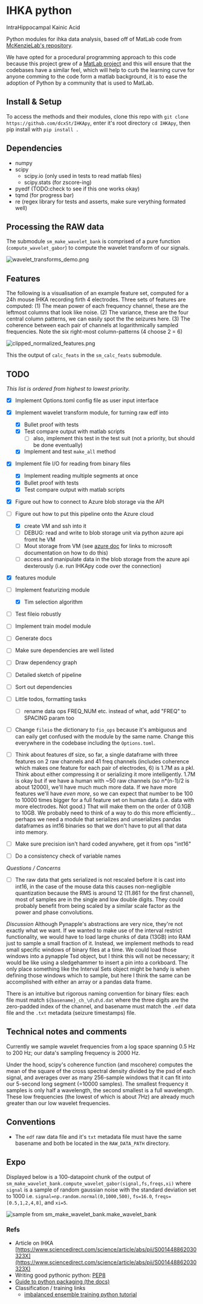 # IHKA python
IntraHippocampal Kainic Acid

Python modules for ihka data analysis, based off of MatLab code from [McKenzieLab's repository](https://github.com/McKenzieNeuro/McKenzieLab/tree/main/IHKA).

We have opted for a procedural programming approach to this code because this project grew of a [MatLab project](https://github.com/McKenzieNeuro/McKenzieLab/tree/main/IHKA) and this will ensure that the codebases have a similar feel, which will help to curb the learning curve for anyone comming to the code form a matlab background, it is to ease the adoption of Python by a community that is used to MatLab.

## Install & Setup 
To access the methods and their modules, clone this repo with `git clone https://github.com/dcxSt/IHKApy`, enter it's root directory `cd IHKApy`, then pip install with `pip install .`

## Dependencies
- numpy
- scipy
  - scipy.io (only used in tests to read matlab files)
  - scipy.stats (for zscore-ing)
- pyedf (TODO:check to see if this one works okay)
- tqmd (for progress bar)
- re (regex library for tests and asserts, make sure verything formated well)

## Processing the RAW data
The submodule `sm_make_wavelet_bank` is comprised of a pure function (`compute_wavelet_gabor`) to compute the wavelet transform of our signals. 

![wavelet_transforms_demo.png](img/wavelet_transforms_demo.png)

## Features 
The following is a visualisation of an example feature set, computed for a 24h mouse IHKA recording firth 4 electrodes. Three sets of features are computed: 
(1) The mean power of each frequency channel, these are the leftmost columns that look like noise. 
(2) The variance, these are the four central column patterns, we can easily spot the the seizures here. 
(3) The coherence between each pair of channels at logarithmically sampled frequencies. Note the six right-most column-patterns (4 choose 2 = 6)

![clipped_normalized_features.png](img/clipped_normalized_features.png)

This the output of `calc_feats` in the `sm_calc_feats` submodule.

## TODO
*This list is ordered from highest to lowest priority.*
- [x] Implement Options.toml config file as user input interface
- [x] Implement wavelet transform module, for turning raw edf into 
  - [x] Bullet proof with tests
  - [x] Test compare output with matlab scripts
    - [ ] also, implement this test in the test suit (not a priority, but should be done eventually)
  - [x] Implement and test `make_all` method
- [x] Implement file I/O for reading from binary files
  - [x] Implement reading multiple segments at once
  - [x] Bullet proof with tests
  - [x] Test compare output with matlab scripts
- [x] Figure out how to connect to Azure blob storage via the API
- [ ] Figure out how to put this pipeline onto the Azure cloud
  - [x] create VM and ssh into it
  - [ ] DEBUG: read and write to blob storage unit via python azure api fromt he VM
  - [ ] Mout storage from VM (see [azure doc](https://docs.google.com/document/d/1lXst8D3eh3-yyND3NJNg4Wx16jm18QAJQrwL0WdpC-Q/edit?usp=sharing) for links to microsoft documentation on how to do this)
  - [ ] access and manipulate data in the blob storage from the azure api dexterously (i.e. run IHKApy code over the connection)
- [x] features module 
- [ ] Implement featurizing module
  - [x] Tim selection algorithm
- [ ] Test fileio robustly
- [ ] Implement train model module
- [ ] Generate docs
- [ ] Make sure dependencies are well listed
- [ ] Draw dependency graph
- [ ] Detailed sketch of pipeline 
- [ ] Sort out dependencies

- [ ] Little todos, formatting tasks
  - [ ] rename data ops FREQ_NUM etc. instead of what, add "FREQ" to SPACING param too
- [ ] Change `fileio` the dictionary to `fio_ops` because it's ambiguous and can eaily get confused with the module by the same name. Change this everywhere in the codebase including the `Options.toml`. 
- [ ] Think about features df size, so far, a single dataframe with three features on 2 raw channels and 41 freq channels (includes coherence which makes one feature for each pair of electrodes, 6) is 1.7M as a pkl. Think about either compressing it or serializing it more intelligently. 1.7M is okay but if we have a human with ~50 raw channels (so n\*(n-1)/2 is about 12000), we'll have much much more data. If we have more features we'll have *even more*, so we can expect that number to be 100 to 10000 times bigger for a full feature set on human data (i.e. data with more electrodes. Not good.) That will make them on the order of 0.1GB to 10GB. We probably need to think of a way to do this more efficiently... perhaps we need a module that serializes and unserializes pandas dataframes as int16 binaries so that we don't have to put all that data into memory. 
- [ ] Make sure precision isn't hard coded anywhere, get it from ops "int16"
- [ ] Do a consistency check of variable names

*Questions / Concerns*
- [ ] The raw data that gets serialized is not rescaled before it is cast into int16, in the case of the mouse data this causes non-negligible quantization because the RMS is around 12 (11.861 for the first channel), most of samples are in the single and low double digits. They could probably benefit from being scaled by a similar scale factor as the power and phase convolutions. 

*Discussion*
Although Pynapple's abstractions are very nice, they're not exactly what we want. If we wanted to make use of the interval restrict functionality, we would have to load large chunks of data (13GB) into RAM just to sample a small fraction of it. Instead, we implement methods to read small specific windows of binary files at a time. We could load those windows into a pynapple Tsd object, but I think this will not be necessary; it would be like using a sledgehammer to insert a pin into a corkboard. The only place something like the Interval Sets object might be handy is when defining those windows which to sample, but here I think the same can be accomplished with either an array or a pandas data frame. 

There is an intuitive but rigorous naming convention for binary files: each file  must match `${basename}_ch_\d\d\d.dat` where the three digits are the zero-padded index of the channel, and basename must match the `.edf` data file and the `.txt` metadata (seizure timestamps) file. 


## Technical notes and comments
Currently we sample wavelet frequencies from a log space spanning 0.5 Hz to 200 Hz; our data's sampling frequency is 2000 Hz. 

Under the hood, scipy's coherence function (and mscohere) computes the mean of the square of the cross spectral density divided by the psd of each signal, and averages over as many 256-sample windows that it can fit into our 5-second long segment (=10000 samples). The smallest frequency it samples is only half a wavelength, the second smallest is a full wavelength. These low frequencies (the lowest of which is about 7Hz) are already much greater than our low wavelet frequencies.  


## Conventions
- The `edf` raw data file and it's `txt` metadata file must have the same basename and both be located in the `RAW_DATA_PATH` directory. 

## Expo

Displayed below is a 100-datapoint chunk of the output of `sm_make_wavelet_bank.compute_wavelet_gabor(signal,fs,freqs,xi)` where `signal` is a sample of random gaussian noise with the standard deviation set to 1000 i.e. `signal=np.random.normal(0,1000,500)`, `fs=16.0`, `freqs=[0.5,1,2,4,8]`, and `xi=5`. 

![sample from sm_make_wavelet_bank.make_wavelet_bank](https://raw.githubusercontent.com/dcxSt/IHKApy/main/img/wavelet_transforms_demo.png)

### Refs
- Article on IHKA [https://www.sciencedirect.com/science/article/abs/pii/S001448862030323X](https://www.sciencedirect.com/science/article/abs/pii/S001448862030323X) 
- Writing good pythonic python: [PEP8](https://pep8.org/#break-before-or-after-binary-operator)
- [Guide to python packaging (the docs)](https://python-packaging.readthedocs.io/en/latest/dependencies.html)
- Classification / training links
  - [imbalanced ensemble training python tutorial](https://imbalanced-ensemble.readthedocs.io/en/latest/auto_examples/basic/plot_basic_example.html) 

